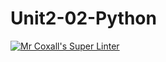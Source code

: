 # Unit2-02-Python
[![Mr Coxall's Super Linter](https://github.com/ICS3U-Programming-FrankFW/Unit2-02-Python/workflows/Mr%20Coxall's%20Super%20Linter/badge.svg)](https://github.com/ICS3U-Programming-FrankFW/Unit2-02-Python/actions/)

